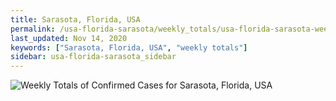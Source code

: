 ```yaml
---
title: Sarasota, Florida, USA
permalink: /usa-florida-sarasota/weekly_totals/usa-florida-sarasota-weekly_totals.html
last_updated: Nov 14, 2020
keywords: ["Sarasota, Florida, USA", "weekly totals"]
sidebar: usa-florida-sarasota_sidebar
---
```


![Weekly Totals of Confirmed Cases for Sarasota, Florida, USA](/covid_tracker/images/graphs/usa-florida-sarasota-weekly_totals_graph.png)
